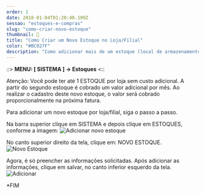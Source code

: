 ```yaml
---
order: 1
date: 2018-01-04T01:20:40.199Z
sessao: "estoques-e-compras"
slug: "como-criar-novo-estoque"
thumbnail: 🔧
title: "Como Criar um Novo Estoque no Loja/Filial"
color: "#BC027F"
description: "Como adicionar mais de um estoque (local de armazenamento) na loja/filial."
---
```

::> <b>MENU: [ SISTEMA ] -> Estoques</b> <::

Atenção:  Você pode ter até 1 ESTOQUE por loja sem custo adicional. A partir do segundo estoque é cobrado um valor adicional por mês. Ao realizar o cadastro deste novo estoque, o valor será cobrado proporcionalmente na próxima fatura.

Para adicionar um novo estoque por loja/filial, siga o passo a passo.

Na barra superior clique em SISTEMA e depois clique em ESTOQUES, conforme a imagem:
<img alt="Adicionar novo estoque" src="https://user-images.githubusercontent.com/7254854/132568138-528b2401-5cdf-485c-bd6d-3b5aadb813f3.png">

No canto superior direito da tela, clique em: NOVO ESTOQUE.
<img alt="Novo Estoque" src="https://user-images.githubusercontent.com/7254854/132568473-7bec076f-9d9b-4988-ac83-aa8a5f5b0771.png">

Agora, é só preencher as informações solicitadas. Após adicionar as informações, clique em salvar, no canto inferior esquerdo da tela.
<img alt="Adicionar" src="https://user-images.githubusercontent.com/7254854/132568608-4b497c04-bc3c-4593-b08d-fced9e06c90f.png">

*FIM


